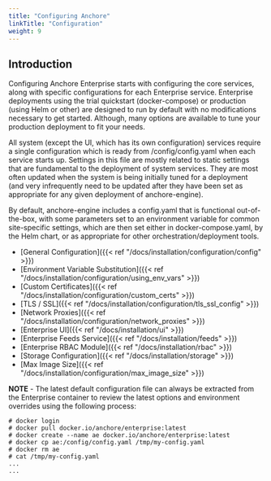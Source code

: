 ```yaml
---
title: "Configuring Anchore"
linkTitle: "Configuration"
weight: 9
---
```


## Introduction

Configuring Anchore Enterprise starts with configuring the core services, along with specific configurations for each Enterprise service.  Enterprise deployments using the trial quickstart (docker-compose) or production (using Helm or other) are designed to run by default with no modifications necessary to get started. Although, many options are available to tune your production deployment to fit your needs. 

All system (except the UI, which has its own configuration) services require a single configuration which is ready from /config/config.yaml when each service starts up.  Settings in this file are mostly related to static settings that are fundamental to the deployment of system services. They are most often updated when the system is being initially tuned for a deployment (and very infrequently need to be updated after they have been set as appropriate for any given deployment of anchore-engine).  

By default, anchore-engine includes a config.yaml that is functional out-of-the-box, with some parameters set to an environment variable for common site-specific settings, which are then set either in docker-compose.yaml, by the Helm chart, or as appropriate for other orchestration/deployment tools.

- [General Configuration]({{< ref "/docs/installation/configuration/config" >}})
- [Environment Variable Substitution]({{< ref "/docs/installation/configuration/using_env_vars" >}})
- [Custom Certificates]({{< ref "/docs/installation/configuration/custom_certs" >}})
- [TLS / SSL]({{< ref "/docs/installation/configuration/tls_ssl_config" >}})
- [Network Proxies]({{< ref "/docs/installation/configuration/network_proxies" >}})
- [Enterprise UI]({{< ref "/docs/installation/ui" >}})
- [Enterprise Feeds Service]({{< ref "/docs/installation/feeds" >}})
- [Enterprise RBAC Module]({{< ref "/docs/installation/rbac" >}})
- [Storage Configuration]({{< ref "/docs/installation/storage" >}})
- [Max Image Size]({{< ref "/docs/installation/configuration/max_image_size" >}})


**NOTE** - The latest default configuration file can always be extracted from the Enterprise container to review the latest options and environment overrides using the following process:

```
# docker login
# docker pull docker.io/anchore/enterprise:latest
# docker create --name ae docker.io/anchore/enterprise:latest
# docker cp ae:/config/config.yaml /tmp/my-config.yaml
# docker rm ae
# cat /tmp/my-config.yaml
...
...

```